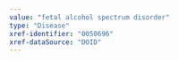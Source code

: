 ```yaml
---
value: "fetal alcohol spectrum disorder"
type: "Disease"
xref-identifier: "0050696"
xref-dataSource: "DOID"
---
```


